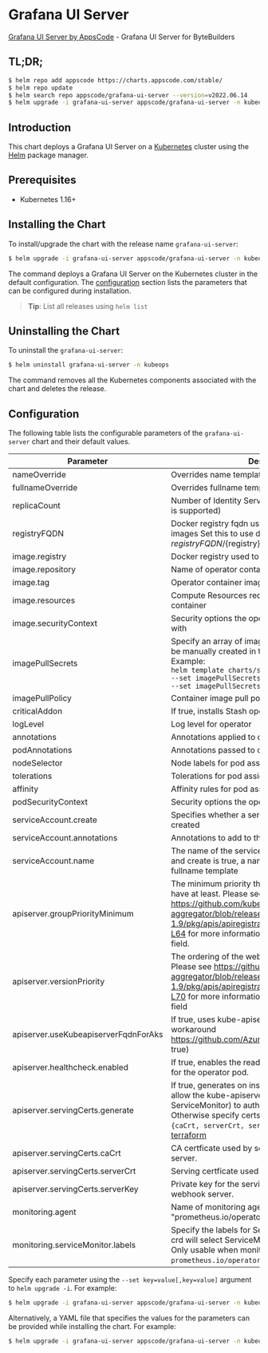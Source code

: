 # Grafana UI Server

[Grafana UI Server by AppsCode](https://github.com/kubeops/ui-server) - Grafana UI Server for ByteBuilders

## TL;DR;

```bash
$ helm repo add appscode https://charts.appscode.com/stable/
$ helm repo update
$ helm search repo appscode/grafana-ui-server --version=v2022.06.14
$ helm upgrade -i grafana-ui-server appscode/grafana-ui-server -n kubeops --create-namespace --version=v2022.06.14
```

## Introduction

This chart deploys a Grafana UI Server on a [Kubernetes](http://kubernetes.io) cluster using the [Helm](https://helm.sh) package manager.

## Prerequisites

- Kubernetes 1.16+

## Installing the Chart

To install/upgrade the chart with the release name `grafana-ui-server`:

```bash
$ helm upgrade -i grafana-ui-server appscode/grafana-ui-server -n kubeops --create-namespace --version=v2022.06.14
```

The command deploys a Grafana UI Server on the Kubernetes cluster in the default configuration. The [configuration](#configuration) section lists the parameters that can be configured during installation.

> **Tip**: List all releases using `helm list`

## Uninstalling the Chart

To uninstall the `grafana-ui-server`:

```bash
$ helm uninstall grafana-ui-server -n kubeops
```

The command removes all the Kubernetes components associated with the chart and deletes the release.

## Configuration

The following table lists the configurable parameters of the `grafana-ui-server` chart and their default values.

|              Parameter               |                                                                                                                                                                           Description                                                                                                                                                                           |            Default             |
|--------------------------------------|-----------------------------------------------------------------------------------------------------------------------------------------------------------------------------------------------------------------------------------------------------------------------------------------------------------------------------------------------------------------|--------------------------------|
| nameOverride                         | Overrides name template                                                                                                                                                                                                                                                                                                                                         | <code>""</code>                |
| fullnameOverride                     | Overrides fullname template                                                                                                                                                                                                                                                                                                                                     | <code>""</code>                |
| replicaCount                         | Number of Identity Server replicas to create (only 1 is supported)                                                                                                                                                                                                                                                                                              | <code>1</code>                 |
| registryFQDN                         | Docker registry fqdn used to pull KubeDB related images Set this to use docker registry hosted at ${registryFQDN}/${registry}/${image}                                                                                                                                                                                                                          | <code>ghcr.io</code>           |
| image.registry                       | Docker registry used to pull operator image                                                                                                                                                                                                                                                                                                                     | <code>appscode</code>          |
| image.repository                     | Name of operator container image                                                                                                                                                                                                                                                                                                                                | <code>grafana-tools</code>     |
| image.tag                            | Operator container image tag                                                                                                                                                                                                                                                                                                                                    | <code>""</code>                |
| image.resources                      | Compute Resources required by the operator container                                                                                                                                                                                                                                                                                                            | <code>{}</code>                |
| image.securityContext                | Security options the operator container should run with                                                                                                                                                                                                                                                                                                         | <code>{}</code>                |
| imagePullSecrets                     | Specify an array of imagePullSecrets. Secrets must be manually created in the namespace. <br> Example: <br> `helm template charts/stash \` <br> `--set imagePullSecrets[0].name=sec0 \` <br> `--set imagePullSecrets[1].name=sec1`                                                                                                                              | <code>[]</code>                |
| imagePullPolicy                      | Container image pull policy                                                                                                                                                                                                                                                                                                                                     | <code>IfNotPresent</code>      |
| criticalAddon                        | If true, installs Stash operator as critical addon                                                                                                                                                                                                                                                                                                              | <code>false</code>             |
| logLevel                             | Log level for operator                                                                                                                                                                                                                                                                                                                                          | <code>3</code>                 |
| annotations                          | Annotations applied to operator deployment                                                                                                                                                                                                                                                                                                                      | <code>{}</code>                |
| podAnnotations                       | Annotations passed to operator pod(s).                                                                                                                                                                                                                                                                                                                          | <code>{}</code>                |
| nodeSelector                         | Node labels for pod assignment                                                                                                                                                                                                                                                                                                                                  | <code>{}</code>                |
| tolerations                          | Tolerations for pod assignment                                                                                                                                                                                                                                                                                                                                  | <code>[]</code>                |
| affinity                             | Affinity rules for pod assignment                                                                                                                                                                                                                                                                                                                               | <code>{}</code>                |
| podSecurityContext                   | Security options the operator pod should run with.                                                                                                                                                                                                                                                                                                              | <code>{"fsGroup":65535}</code> |
| serviceAccount.create                | Specifies whether a service account should be created                                                                                                                                                                                                                                                                                                           | <code>true</code>              |
| serviceAccount.annotations           | Annotations to add to the service account                                                                                                                                                                                                                                                                                                                       | <code>{}</code>                |
| serviceAccount.name                  | The name of the service account to use. If not set and create is true, a name is generated using the fullname template                                                                                                                                                                                                                                          | <code></code>                  |
| apiserver.groupPriorityMinimum       | The minimum priority the webhook api group should have at least. Please see https://github.com/kubernetes/kube-aggregator/blob/release-1.9/pkg/apis/apiregistration/v1beta1/types.go#L58-L64 for more information on proper values of this field.                                                                                                               | <code>10000</code>             |
| apiserver.versionPriority            | The ordering of the webhook api inside of the group. Please see https://github.com/kubernetes/kube-aggregator/blob/release-1.9/pkg/apis/apiregistration/v1beta1/types.go#L66-L70 for more information on proper values of this field                                                                                                                            | <code>15</code>                |
| apiserver.useKubeapiserverFqdnForAks | If true, uses kube-apiserver FQDN for AKS cluster to workaround https://github.com/Azure/AKS/issues/522 (default true)                                                                                                                                                                                                                                          | <code>true</code>              |
| apiserver.healthcheck.enabled        | If true, enables the readiness and liveliness probes for the operator pod.                                                                                                                                                                                                                                                                                      | <code>false</code>             |
| apiserver.servingCerts.generate      | If true, generates on install/upgrade the certs that allow the kube-apiserver (and potentially ServiceMonitor) to authenticate operators pods. Otherwise specify certs in `apiserver.servingCerts.{caCrt, serverCrt, serverKey}`. See also: [example terraform](https://github.com/kubeops/installer/blob/master/charts/grafana-ui-server/example-terraform.tf) | <code>true</code>              |
| apiserver.servingCerts.caCrt         | CA certficate used by serving certificate of webhook server.                                                                                                                                                                                                                                                                                                    | <code>""</code>                |
| apiserver.servingCerts.serverCrt     | Serving certficate used by webhook server.                                                                                                                                                                                                                                                                                                                      | <code>""</code>                |
| apiserver.servingCerts.serverKey     | Private key for the serving certificate used by webhook server.                                                                                                                                                                                                                                                                                                 | <code>""</code>                |
| monitoring.agent                     | Name of monitoring agent (one of "prometheus.io", "prometheus.io/operator", "prometheus.io/builtin")                                                                                                                                                                                                                                                            | <code>""</code>                |
| monitoring.serviceMonitor.labels     | Specify the labels for ServiceMonitor. Prometheus crd will select ServiceMonitor using these labels. Only usable when monitoring agent is `prometheus.io/operator`.                                                                                                                                                                                             | <code>{}</code>                |


Specify each parameter using the `--set key=value[,key=value]` argument to `helm upgrade -i`. For example:

```bash
$ helm upgrade -i grafana-ui-server appscode/grafana-ui-server -n kubeops --create-namespace --version=v2022.06.14 --set replicaCount=1
```

Alternatively, a YAML file that specifies the values for the parameters can be provided while
installing the chart. For example:

```bash
$ helm upgrade -i grafana-ui-server appscode/grafana-ui-server -n kubeops --create-namespace --version=v2022.06.14 --values values.yaml
```
